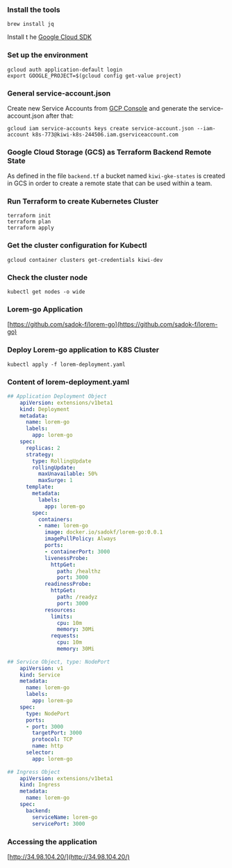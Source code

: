 ### Install the tools
    brew install jq

Install t he [Google Cloud SDK](https://cloud.google.com/sdk/docs/quickstart-macos)

### Set up the environment

    gcloud auth application-default login
    export GOOGLE_PROJECT=$(gcloud config get-value project)

### General service-account.json
Create new Service Accounts from [GCP Console](https://console.cloud.google.com/iam-admin/serviceaccounts) and generate the service-account.json after that:

    gcloud iam service-accounts keys create service-account.json --iam-account k8s-773@kiwi-k8s-244506.iam.gserviceaccount.com

### Google Cloud Storage (GCS) as Terraform Backend Remote State
As defined in the file `backend.tf` a bucket named `kiwi-gke-states` is created in GCS in order to create a remote state that can be used within a team.


### Run Terraform to create Kubernetes Cluster
    terraform init
    terraform plan
    terraform apply

### Get the cluster configuration for Kubectl
    gcloud container clusters get-credentials kiwi-dev
    
### Check the cluster node
    kubectl get nodes -o wide
    
### Lorem-go Application

[https://github.com/sadok-f/lorem-go](https://github.com/sadok-f/lorem-go)

### Deploy Lorem-go application to K8S Cluster
    kubectl apply -f lorem-deployment.yaml
    
### Content of lorem-deployment.yaml
```yaml
## Application Deployment Object
    apiVersion: extensions/v1beta1
    kind: Deployment
    metadata:
      name: lorem-go
      labels:
        app: lorem-go
    spec:
      replicas: 2
      strategy:
        type: RollingUpdate
        rollingUpdate:
          maxUnavailable: 50%
          maxSurge: 1
      template:
        metadata:
          labels:
            app: lorem-go
        spec:
          containers:
          - name: lorem-go
            image: docker.io/sadokf/lorem-go:0.0.1
            imagePullPolicy: Always
            ports:
            - containerPort: 3000
            livenessProbe:
              httpGet:
                path: /healthz
                port: 3000
            readinessProbe:
              httpGet:
                path: /readyz
                port: 3000
            resources:
              limits:
                cpu: 10m
                memory: 30Mi
              requests:
                cpu: 10m
                memory: 30Mi
                
## Service Object, type: NodePort
    apiVersion: v1
    kind: Service
    metadata:
      name: lorem-go
      labels:
        app: lorem-go
    spec:
      type: NodePort
      ports:
      - port: 3000
        targetPort: 3000
        protocol: TCP
        name: http
      selector:
        app: lorem-go
        
## Ingress Object
    apiVersion: extensions/v1beta1
    kind: Ingress
    metadata:
      name: lorem-go
    spec:
      backend:
        serviceName: lorem-go
        servicePort: 3000

```
### Accessing the application

[http://34.98.104.20/](http://34.98.104.20/)